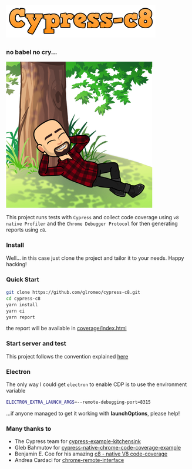 # ![Cypress C8](cypress-c8.png) 
### no babel no cry...
![Tux, the Linux mascot](picture.png)

This project runs tests with `Cypress` and collect code coverage using `v8 native Profiler` and the `Chrome Debugger Protocol` for then generating reports using `c8`.

### Install
Well... in this case just clone the project and tailor it to your needs. Happy hacking!

### Quick Start
```bash
git clone https://github.com/glromeo/cypress-c8.git
cd cypress-c8
yarn install
yarn ci
yarn report
```
the report will be available in [coverage/index.html](https://glromeo.github.io/cypress-c8/coverage/index.html)

### Start server and test
This project follows the convention explained [here](https://github.com/bahmutov/start-server-and-test#use)

### Electron 
The only way I could get `electron` to enable CDP is to use the environment variable
```bash
ELECTRON_EXTRA_LAUNCH_ARGS=--remote-debugging-port=8315
``` 
...if anyone managed to get it working with **launchOptions**, please help!

### Many thanks to 

- The Cypress team for [cypress-example-kitchensink](https://github.com/cypress-io/cypress-example-kitchensink)
- Gleb Bahmutov for [cypress-native-chrome-code-coverage-example](https://github.com/bahmutov/cypress-native-chrome-code-coverage-example)
- Benjamin E. Coe for his amazing [c8 - native V8 code-coverage](https://github.com/bcoe/c8) 
- Andrea Cardaci for [chrome-remote-interface](https://github.com/cyrus-and/chrome-remote-interface)
